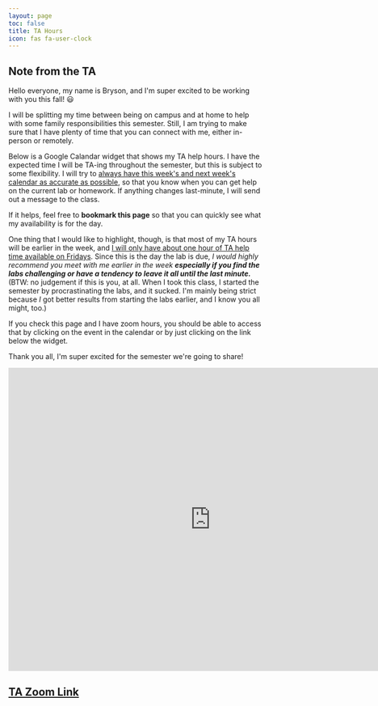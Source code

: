 ```yaml
---
layout: page
toc: false
title: TA Hours
icon: fas fa-user-clock
---
```


## Note from the TA

Hello everyone, my name is Bryson, and I'm super excited to be working with you this fall! 😃

I will be splitting my time between being on campus and at home to help with some family responsibilities this semester. Still, I am trying to make sure that I have plenty of time that you can connect with me, either in-person or remotely.

Below is a Google Calandar widget that shows my TA help hours. I have the expected time I will be TA-ing throughout the semester, but this is subject to some flexibility. I will try to <u>always have this week's and next week's calendar as accurate as possible</u>, so that you know when you can get help on the current lab or homework. If anything changes last-minute, I will send out a message to the class.

If it helps, feel free to **bookmark this page** so that you can quickly see what my availability is for the day.

One thing that I would like to highlight, though, is that most of my TA hours will be earlier in the week, and <u>I will only have about one hour of TA help time available on Fridays</u>. Since this is the day the lab is due, *I would highly recommend you meet with me earlier in the week* ***especially if you find the labs challenging or have a tendency to leave it all until the last minute.*** (BTW: no judgement if this is you, at all. When I took this class, I started the semester by procrastinating the labs, and it sucked. I'm mainly being strict because *I* got better results from starting the labs earlier, and I know you all might, too.)

If you check this page and I have zoom hours, you should be able to access that by clicking on the event in the calendar or by just clicking on the link below the widget.

Thank you all, I'm super excited for the semester we're going to share!

<iframe src="https://calendar.google.com/calendar/embed?src=b223ad8d926e1e1b7fc883a6212d49f2a4cc969897df7849d87d2541914d4929%40group.calendar.google.com&ctz=America%2FDenver" style="border: 0" width="800" height="600" frameborder="0" scrolling="no"></iframe>

## [TA Zoom Link](https://byu.zoom.us/j/92514981666?pwd=PQolhfh8uaDgEdag9wAs28FRK3HaNT.1)

